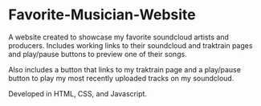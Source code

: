 # Favorite-Musician-Website
A website created to showcase my favorite soundcloud artists and producers. 
Includes working links to their soundcloud and traktrain pages and play/pause buttons to preview one of their songs.

Also includes a button that links to my traktrain page and a play/pause button to play my most recently uploaded tracks on my soundcloud.

Developed in HTML, CSS, and Javascript.
